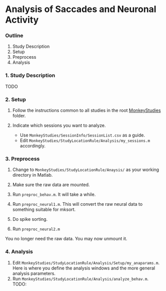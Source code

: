 # Analysis of Saccades and Neuronal Activity

### Outline

1. Study Description
2. Setup
3. Preprocess
4. Analysis

### 1. Study Description

TODO

### 2. Setup

1. Follow the instructions common to all studies in the root [MonkeyStudies](https://github.com/SachsLab/MonkeyStudies) folder.

2. Indicate which sessions you want to analyze.
    - Use `MonkeyStudies/SessionInfo/SessionList.csv` as a guide.
    - Edit `MonkeyStudies/StudyLocationRule/Analysis/my_sessions.m` accordingly.

### 3. Preprocess

1. Change to `MonkeyStudies/StudyLocationRule/Anaysis/` as your working directory in Matlab.

2. Make sure the raw data are mounted.

3. Run `preproc_behav.m`. It will take a while.

4. Run `preproc_neural1.m`. This will convert the raw neural data to something suitable for mksort.

5. Do spike sorting.

6. Run `preproc_neural2.m`

You no longer need the raw data. You may now unmount it.

### 4. Analysis

1. Edit `MonkeyStudies/StudyLocationRule/Analysis/Setup/my_anaparams.m`.
	Here is where you define the analysis windows and the more general analysis parameters.
2. Run `MonkeyStudies/StudyLocationRule/Analysis/analyze_behav.m`.
	TODO: